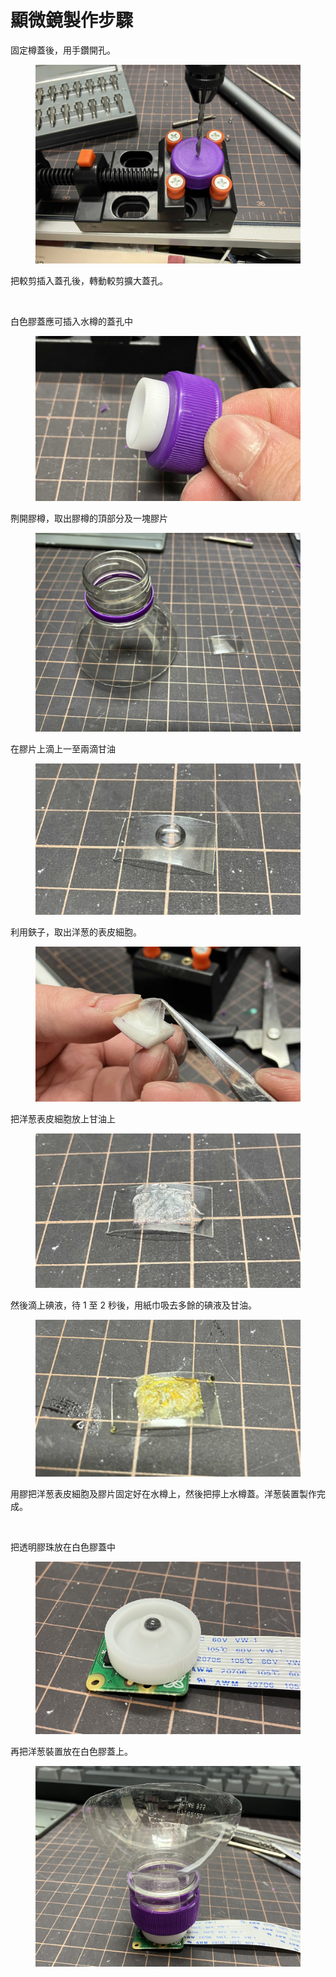 # 顯微鏡製作步驟

固定樽蓋後，用手鑽開孔。

<figure><img src="../.gitbook/assets/IMG_1041.jpeg" alt=""><figcaption></figcaption></figure>

&#x20;把較剪插入蓋孔後，轉動較剪擴大蓋孔。

<figure><img src="../.gitbook/assets/IMG_1050 copy.png" alt=""><figcaption></figcaption></figure>

白色膠蓋應可插入水樽的蓋孔中

<figure><img src="../.gitbook/assets/IMG_1051 copy.jpeg" alt=""><figcaption></figcaption></figure>

𠝹開膠樽，取出膠樽的頂部分及一塊膠片

<figure><img src="../.gitbook/assets/water_bottle.jpeg" alt=""><figcaption></figcaption></figure>

在膠片上滴上一至兩滴甘油

<figure><img src="../.gitbook/assets/IMG_1067 copy.jpg" alt=""><figcaption></figcaption></figure>

利用鋏子，取出洋葱的表皮細胞。

<figure><img src="../.gitbook/assets/IMG_1055 copy.jpeg" alt=""><figcaption></figcaption></figure>

把洋葱表皮細胞放上甘油上

<figure><img src="../.gitbook/assets/IMG_1068 copy.jpg" alt=""><figcaption></figcaption></figure>

然後滴上碘液，待 1 至 2 秒後，用紙巾吸去多餘的碘液及甘油。

<figure><img src="../.gitbook/assets/IMG_1070 copy.jpeg" alt=""><figcaption></figcaption></figure>

用膠把洋葱表皮細胞及膠片固定好在水樽上，然後把擰上水樽蓋。洋葱裝置製作完成。

<figure><img src="../.gitbook/assets/
.jpeg" alt=""><figcaption></figcaption></figure>

把透明膠珠放在白色膠蓋中

<figure><img src="../.gitbook/assets/picamera_white_cover.jpeg" alt=""><figcaption></figcaption></figure>

再把洋葱裝置放在白色膠蓋上。

<figure><img src="../.gitbook/assets/diy-microscope-result.jpg" alt=""><figcaption></figcaption></figure>
